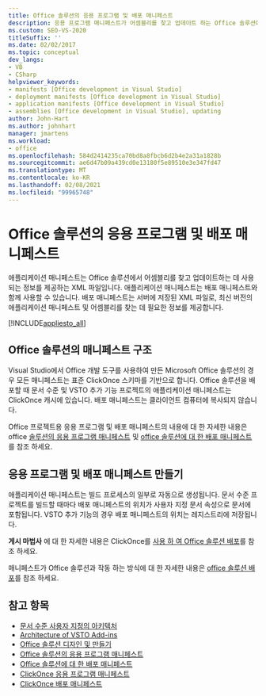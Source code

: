 ```yaml
---
title: Office 솔루션의 응용 프로그램 및 배포 매니페스트
description: 응용 프로그램 매니페스트가 어셈블리를 찾고 업데이트 하는 Office 솔루션에서 사용 되는 정보를 제공 하는 XML 파일 인 방법에 대해 알아봅니다.
ms.custom: SEO-VS-2020
titleSuffix: ''
ms.date: 02/02/2017
ms.topic: conceptual
dev_langs:
- VB
- CSharp
helpviewer_keywords:
- manifests [Office development in Visual Studio]
- deployment manifests [Office development in Visual Studio]
- application manifests [Office development in Visual Studio]
- assemblies [Office development in Visual Studio], updating
author: John-Hart
ms.author: johnhart
manager: jmartens
ms.workload:
- office
ms.openlocfilehash: 584d2414235ca70bd8a8fbcb6d2b4e2a31a1828b
ms.sourcegitcommit: ae6d47b09a439cd0e13180f5e89510e3e347fd47
ms.translationtype: MT
ms.contentlocale: ko-KR
ms.lasthandoff: 02/08/2021
ms.locfileid: "99965748"
---
```

# <a name="application-and-deployment-manifests-in-office-solutions"></a>Office 솔루션의 응용 프로그램 및 배포 매니페스트
  애플리케이션 매니페스트는 Office 솔루션에서 어셈블리를 찾고 업데이트하는 데 사용되는 정보를 제공하는 XML 파일입니다. 애플리케이션 매니페스트는 배포 매니페스트와 함께 사용할 수 있습니다. 배포 매니페스트는 서버에 저장된 XML 파일로, 최신 버전의 애플리케이션 매니페스트 및 어셈블리를 찾는 데 필요한 정보를 제공합니다.

 [!INCLUDE[appliesto_all](../vsto/includes/appliesto-all-md.md)]

## <a name="manifest-structure-for-office-solutions"></a>Office 솔루션의 매니페스트 구조
 Visual Studio에서 Office 개발 도구를 사용하여 만든 Microsoft Office 솔루션의 경우 모든 매니페스트는 표준 ClickOnce 스키마를 기반으로 합니다. Office 솔루션을 배포할 때 문서 수준 및 VSTO 추가 기능 프로젝트의 애플리케이션 매니페스트는 ClickOnce 캐시에 있습니다. 배포 매니페스트는 클라이언트 컴퓨터에 복사되지 않습니다.

 Office 프로젝트용 응용 프로그램 및 배포 매니페스트의 내용에 대 한 자세한 내용은 office [솔루션의 응용 프로그램 매니페스트](../vsto/application-manifests-for-office-solutions.md) 및 [office 솔루션에 대 한 배포 매니페스트](../vsto/deployment-manifests-for-office-solutions.md)를 참조 하세요.

## <a name="create-application-and-deployment-manifests"></a>응용 프로그램 및 배포 매니페스트 만들기
 애플리케이션 매니페스트는 빌드 프로세스의 일부로 자동으로 생성됩니다. 문서 수준 프로젝트를 빌드할 때마다 배포 매니페스트의 위치가 사용자 지정 문서 속성으로 문서에 포함됩니다. VSTO 추가 기능의 경우 배포 매니페스트의 위치는 레지스트리에 저장됩니다.

 **게시 마법사** 에 대 한 자세한 내용은 ClickOnce를 [사용 하 여 Office 솔루션 배포](../vsto/deploying-an-office-solution-by-using-clickonce.md)를 참조 하세요.

 매니페스트가 Office 솔루션과 작동 하는 방식에 대 한 자세한 내용은 [office 솔루션 배포](../vsto/deploying-an-office-solution.md)를 참조 하세요.

## <a name="see-also"></a>참고 항목

- [문서 수준 사용자 지정의 아키텍처](../vsto/architecture-of-document-level-customizations.md)
- [Architecture of VSTO Add-ins](../vsto/architecture-of-vsto-add-ins.md)
- [Office 솔루션 디자인 및 만들기](../vsto/designing-and-creating-office-solutions.md)
- [Office 솔루션의 응용 프로그램 매니페스트](../vsto/application-manifests-for-office-solutions.md)
- [Office 솔루션에 대 한 배포 매니페스트](../vsto/deployment-manifests-for-office-solutions.md)
- [ClickOnce 응용 프로그램 매니페스트](../deployment/clickonce-application-manifest.md)
- [ClickOnce 배포 매니페스트](../deployment/clickonce-deployment-manifest.md)